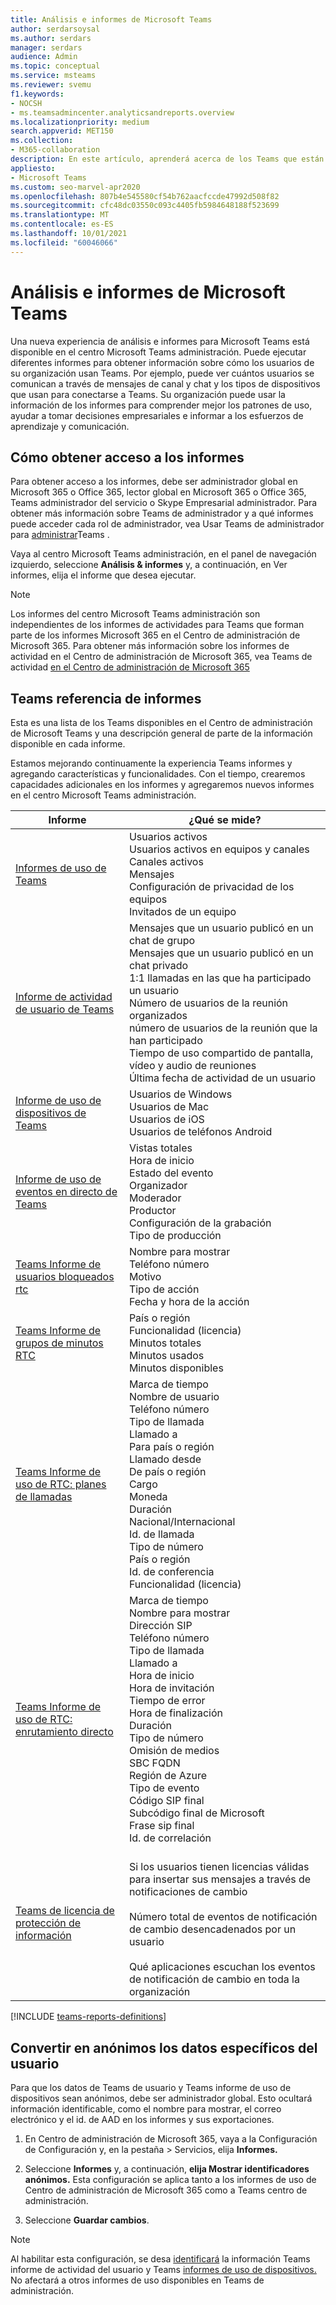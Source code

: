 ```yaml
---
title: Análisis e informes de Microsoft Teams
author: serdarsoysal
ms.author: serdars
manager: serdars
audience: Admin
ms.topic: conceptual
ms.service: msteams
ms.reviewer: svemu
f1.keywords:
- NOCSH
- ms.teamsadmincenter.analyticsandreports.overview
ms.localizationpriority: medium
search.appverid: MET150
ms.collection:
- M365-collaboration
description: En este artículo, aprenderá acerca de los Teams que están disponibles en el centro Microsoft Teams administración.
appliesto:
- Microsoft Teams
ms.custom: seo-marvel-apr2020
ms.openlocfilehash: 807b4e545580cf54b762aacfccde47992d508f82
ms.sourcegitcommit: cfc48dc03550c093c4405fb5984648188f523699
ms.translationtype: MT
ms.contentlocale: es-ES
ms.lasthandoff: 10/01/2021
ms.locfileid: "60046066"
---
```

# <a name="microsoft-teams-analytics-and-reporting"></a>Análisis e informes de Microsoft Teams

Una nueva experiencia de análisis e informes para Microsoft Teams está disponible en el centro Microsoft Teams administración. Puede ejecutar diferentes informes para obtener información sobre cómo los usuarios de su organización usan Teams. Por ejemplo, puede ver cuántos usuarios se comunican a través de mensajes de canal y chat y los tipos de dispositivos que usan para conectarse a Teams. Su organización puede usar la información de los informes para comprender mejor los patrones de uso, ayudar a tomar decisiones empresariales e informar a los esfuerzos de aprendizaje y comunicación.

## <a name="how-to-access-the-reports"></a>Cómo obtener acceso a los informes

Para obtener acceso a los informes, debe ser administrador global en Microsoft 365 o Office 365, lector global en Microsoft 365 o Office 365, Teams administrador del servicio o Skype Empresarial administrador. Para obtener más información sobre Teams de administrador y a qué informes puede acceder cada rol de administrador, vea Usar Teams de administrador para [administrar](../using-admin-roles.md)Teams .

Vaya al centro Microsoft Teams administración, en el panel de navegación izquierdo, seleccione **Análisis & informes** y, a continuación, en Ver informes, elija el informe que desea ejecutar. 

> [!NOTE]
> Los informes del centro Microsoft Teams administración son independientes de los informes de actividades para Teams que forman parte de los informes Microsoft 365 en el Centro de administración de Microsoft 365. Para obtener más información sobre los informes de actividad en el Centro de administración de Microsoft 365, vea Teams de actividad [en el Centro de administración de Microsoft 365](../teams-activity-reports.md)

## <a name="teams-reporting-reference"></a>Teams referencia de informes

Esta es una lista de los Teams disponibles en el Centro de administración de Microsoft Teams y una descripción general de parte de la información disponible en cada informe.

Estamos mejorando continuamente la experiencia Teams informes y agregando características y funcionalidades. Con el tiempo, crearemos capacidades adicionales en los informes y agregaremos nuevos informes en el centro Microsoft Teams administración.

|Informe  |¿Qué se mide? |
|---------|---------|
|[Informes de uso de Teams](teams-usage-report.md)  |  Usuarios activos<br/>Usuarios activos en equipos y canales<br/>Canales activos<br/>Mensajes<br/>Configuración de privacidad de los equipos<br/>Invitados de un equipo   |
|[Informe de actividad de usuario de Teams](user-activity-report.md)  | Mensajes que un usuario publicó en un chat de grupo<br/>Mensajes que un usuario publicó en un chat privado<br/>  1:1 llamadas en las que ha participado un usuario<br/> Número de usuarios de la reunión organizados <br/>número de usuarios de la reunión que la han participado<br/>Tiempo de uso compartido de pantalla, vídeo y audio de reuniones<br/>   Última fecha de actividad de un usuario     |
|[Informe de uso de dispositivos de Teams](device-usage-report.md)   |  Usuarios de Windows<br/>Usuarios de Mac<br/>Usuarios de iOS<br/>Usuarios de teléfonos Android     |
|[Informe de uso de eventos en directo de Teams](teams-live-event-usage-report.md)   |  Vistas totales<br>Hora de inicio<br>Estado del evento<br>Organizador<br>Moderador<br>Productor<br>Configuración de la grabación<br>Tipo de producción    |
|[Teams Informe de usuarios bloqueados rtc](pstn-blocked-users-report.md)   |  Nombre para mostrar<br>Teléfono número<br>Motivo<br>Tipo de acción<br>Fecha y hora de la acción   |
|[Teams Informe de grupos de minutos RTC](pstn-minute-pools-report.md) |  País o región<br>Funcionalidad (licencia) <br>Minutos totales<br>Minutos usados<br>Minutos disponibles|
|[Teams Informe de uso de RTC: planes de llamadas](pstn-usage-report.md#calling-plans)|  Marca de tiempo<br>Nombre de usuario<br>Teléfono número<br>Tipo de llamada <br>Llamado a<br>Para país o región <br>Llamado desde <br>De país o región<br>Cargo<br>Moneda<br>Duración<br>Nacional/Internacional<br>Id. de llamada<br>Tipo de número<br>País o región<br>Id. de conferencia<br>Funcionalidad (licencia)|
|[Teams Informe de uso de RTC: enrutamiento directo](pstn-usage-report.md#direct-routing)  |  Marca de tiempo<br>Nombre para mostrar<br>Dirección SIP<br>Teléfono número <br>Tipo de llamada<br>Llamado a<br>Hora de inicio<br>Hora de invitación<br>Tiempo de error<br>Hora de finalización<br>Duración<br>Tipo de número<br>Omisión de medios<br>SBC FQDN<br>Región de Azure<br>Tipo de evento<br>Código SIP final<br>Subcódigo final de Microsoft<br>Frase sip final<br>Id. de correlación  |
|[Teams de licencia de protección de información](information-protection-license-report.md)  | <br>Si los usuarios tienen licencias válidas para insertar sus mensajes a través de notificaciones de cambio</br><br>Número total de eventos de notificación de cambio desencadenados por un usuario</br><br>Qué aplicaciones escuchan los eventos de notificación de cambio en toda la organización</br>|


[!INCLUDE [teams-reports-definitions](../includes/teams-reports-definitions.md)]

## <a name="make-the-user-specific-data-anonymous"></a>Convertir en anónimos los datos específicos del usuario

Para que los datos de Teams de usuario y Teams informe de uso de dispositivos sean anónimos, debe ser administrador global. Esto ocultará información identificable, como el nombre para mostrar, el correo electrónico y el id. de AAD en los informes y sus exportaciones.

1. En Centro de administración de Microsoft 365, vaya a  la Configuración de Configuración y, en la pestaña \> Servicios, elija **Informes.** 
    
2. Seleccione **Informes** y, a continuación, **elija Mostrar identificadores anónimos.** Esta configuración se aplica tanto a los informes de uso de Centro de administración de Microsoft 365 como a Teams centro de administración.
  
3. Seleccione **Guardar cambios**.

> [!NOTE]
> Al habilitar esta configuración, se desa [identificará](user-activity-report.md) la información Teams informe de actividad del usuario y Teams [informes de uso de dispositivos.](device-usage-report.md) No afectará a otros informes de uso disponibles en Teams de administración.
